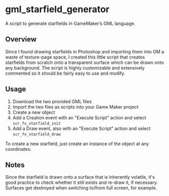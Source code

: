 # gml_starfield_generator
A script to generate starfields in GameMaker’s GML language.

## Overview
Since I found drawing starfields in Photoshop and importing them into GM a waste of texture-page space, I created this little script that creates starfields from scratch onto a transparent surface which can be drawn onto any background. The script is highly customizable and extensively commented so it should be fairly easy to use and modify.

## Usage
1. Download the two provided GML files
2. Import the two files as scripts into your Game Maker project
3. Create a new object
4. Add a Creation event with an "Execute Script" action and select `scr_fx_starfield_init`
5. Add a Draw event, also with an "Execute Script" action and select `scr_fx_starfield_draw`

To create a new starfield, just create an instance of the object at any coordinates.

## Notes
Since the starfield is drawn onto a surface that is inherently volatile, it's good practice to check whether it still exists and re-draw it, if necessary. Surfaces get destroyed when switching to/from full screen, for example. 
